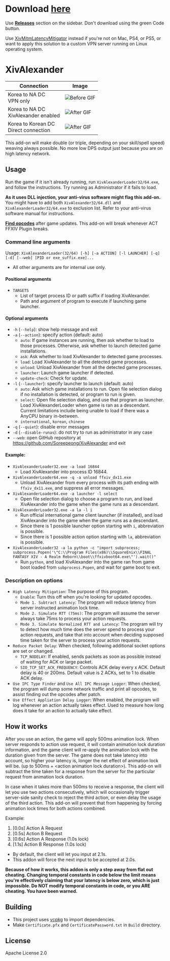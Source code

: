 # Download [here](https://github.com/Soreepeong/XivAlexander/releases)
Use [**Releases**](https://github.com/Soreepeong/XivAlexander/releases) section on the sidebar.
Don't download using the green Code button.

Use [XivMitmLatencyMitigator](https://github.com/Soreepeong/XivMitmLatencyMitigator) instead if you're not on Mac, PS4,
or PS5, or want to apply this solution to a custom VPN server running on Linux operating system.

# XivAlexander
| Connection | Image |
| --- | --- |
| Korea to NA DC<br />VPN only | ![Before GIF](https://github.com/Soreepeong/XivAlexander/raw/main/Graphics/before.gif) |
| Korea to NA DC<br />XivAlexander enabled | ![After GIF](https://github.com/Soreepeong/XivAlexander/raw/main/Graphics/after.gif) | 
| Korea to Korean DC<br />Direct connection | ![After GIF](https://github.com/Soreepeong/XivAlexander/raw/main/Graphics/ref.gif) | 

This add-on will make double (or triple, depending on your skill/spell speed) weaving always possible.
No more low DPS output just because you are on high latency network.

## Usage
Run the game if it isn't already running, run `XivAlexanderLoader32/64.exe`, and follow the instructions.
Try running as Administrator if it fails to load.

**As it uses DLL injection, your anti-virus software might flag this add-on.**
You might have to add both `XivAlexander32/64.dll` and `XivAlexanderLoader32/64.exe` to exclusion list.
Refer to your anti-virus software manual for instructions.

**[Find opcodes](https://github.com/Soreepeong/XivAlexander/wiki/How-to-find-opcodes)** after game updates.
This add-on will break whenever ACT FFXIV Plugin breaks.

### Command line arguments
Usage: `XivAlexanderLoader(32/64) [-h] [-a ACTION] [-l LAUNCHER] [-q] [-d] [--web] [PID or exe_suffix.exe]...`

* All other arguments are for internal use only.

#### Positional arguments
* `TARGETS`
  * List of target process ID or path suffix if loading XivAlexander.
  * Path and argument of program to execute if launching game launcher.

#### Optional arguments
* `-h` (`--help`): show help message and exit
* `-a` (`--action`): specify action (default: auto)
  * `auto`: If game instances are running, then ask whether to load to those processes. Otherwise, ask whether to 
    launch detected game installations.
  * `ask`: Ask whether to load XivAlexander to detected game processes.
  * `load`: Load XivAlexander to all the detected game processes.
  * `unload`: Unload XivAlexander from all the detected game processes.
  * `launcher`: Launch game launcher if detected.
  * `update-check`: Check for update.
* `-l` (`--launcher`): specify launcher to launch (default: auto)
  * `auto`: Ask which game installations to run. Open file selection dialog if no installation is detected, or program
    to run is given.
  * `select`: Open file selection dialog, and use that program as launcher. Load XivAlexanderLoader when game is ran
    as a descendant. Current limitations include being unable to load if there was a AnyCPU binary in-between.
  * `international`, `korean`, `chinese`
* `-q` (`--quiet`): disable error messages
* `-d` (`--disable-runas`): do not try to run as administrator in any case
* `--web`: open GitHub repository at https://github.com/Soreepeong/XivAlexander and exit

#### Example:
* `XivAlexanderLoader32.exe -a load 16844`
  * Load XivAlexander into process ID 16844.
* `XivAlexanderLoader64.exe -q -a unload ffxiv_dx11.exe`
  * Unload XivAlexander from every process with its path ending with `ffxiv_dx11.exe`, and suppress all error messages.
* `XivAlexanderLoader64.exe -a launcher -l select`
  * Open file selection dialog to choose a program to run, and load XivAlexander into the game when the game runs
    as a descendant.
* `XivAlexanderLoader32.exe -a la -l i`
  * Run official international game client launcher (if installed), and load XivAlexander into the game when the game
    runs as a descendant.
  * Since there is 1 possible launcher option starting with `i`, abbreviation is possible.
  * Since there is 1 possible action option starting with `la`, abbreviation is possible.
* `XivAlexanderLoader32 -a la python -c "import subprocess; subprocess.Popen('\"C:\\Program Files(x86)\\SquareEnix\\FINAL FANTASY XIV - A Realm Reborn\\boot\\ffxivboot64.exe\"').wait()"`
  * Run `python`, and load XivAlexander into the game ran from game boot loaded from `subprocess.Popen`, 
    and wait for game boot to exit. 

### Description on options
* `High Latency Mitigation`: The purpose of this program.
  * `Enable`: Turn this off when you're looking for updated opcodes.
  * `Mode 1. Subtract Latency`: The program will reduce latency from server instructed animation lock time.
  * `Mode 2. Simulate RTT (75ms)`: The program will assume the server always take 75ms to process your action requests.
  * `Mode 3. Simulate Normalized RTT and Latency`: The program will try to detect how much time does the server spend to process your action requests, and take that into account when deciding supposed time taken for the server to process your action requests.
* `Reduce Packet Delay`: When checked, following additional socket options are set or changed. 
  * `TCP_NODELAY`: If enabled, sends packets as soon as possible instead of waiting for ACK or large packet.
  * `SIO_TCP_SET_ACK_FREQUENCY`: Controls ACK delay every x ACK. Default delay is 40 or 200ms. Default value is 2 ACKs, set to 1 to disable ACK delay.
* `Use IPC Type Finder` and `Use All IPC Message Logger`: When checked, the program will dump some network traffic and print all opcodes, to assist finding out the opcodes after patch.
* `Use Effect Appliation Delay Logger`: When enabled, the program will log whenever an action actually takes effect. Used to measure how long does it take for an action to actually take effect. 
   
## How it works
After you use an action, the game will apply 500ms animation lock. 
When server responds to action use request, it will contain animation lock duration information, and the game client will re-apply the animation lock with the duration given from the server.
The game does not take latency into account, so higher your latency is, longer the net effect of animation lock will be. (up to 500ms + &lt;action animation lock duration&gt;).
This add-on will subtract the time taken for a response from the server for the particular request from animation lock duration.

In case when it takes more than 500ms to receive a response, the client will let you use two actions consecutively, which will occasionally trigger server-side sanity check to reject the third action, or even delay the usage of the third action.
This add-on will prevent that from happening by forcing animation lock times for both actions combined.

Example:
1. [0.0s] Action A Request
2. [0.5s] Action B Request
3. [0.6s] Action A Response (1.0s lock)
4. [1.1s] Action B Response (1.0s lock)
* By default, the client will let you input at 2.1s.
* This addon will force the next input to be accepted at 2.0s.

**Because of how it works, this addon is only a step away from flat out cheating.
Changing temporal constants in code below the limit means you're effectively claiming that your latency is below zero,
which is just impossible. Do NOT modify temporal constants in code, or you ARE cheating. You have been warned.**

## Building
* This project uses [vcpkg](https://github.com/microsoft/vcpkg) to import dependencies.
* Make `Certificate.pfx` and `CertificatePassword.txt` in `Build` directory.

## License
Apache License 2.0
